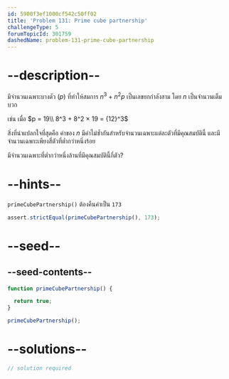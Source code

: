 ```yaml
---
id: 5900f3ef1000cf542c50ff02
title: 'Problem 131: Prime cube partnership'
challengeType: 5
forumTopicId: 301759
dashedName: problem-131-prime-cube-partnership
---
```


# --description--

มีจำนวนเฉพาะบางตัว ($p$) ที่ทำให้สมการ $n^3 + n^{2}p$ เป็นเลขยกกำลังสาม โดย $n$ เป็นจำนวนเต็มบวก

เช่น เมื่อ $p = 19\\ 8^3 + 8^2 × 19 = {12}^3$

สิ่งที่น่าแปลกใจที่สุดคือ ค่าของ $n$ มีค่าไม่ซ้ำกันสำหรับจำนวนเฉพาะแต่ละตัวที่มีคุณสมบัตินี้ และมีจำนวนเฉพาะเพียงสี่ตัวที่ต่ำกว่าหนึ่งร้อย

มีจำนวนเฉพาะที่ต่ำกว่าหนึ่งล้านที่มีคุณสมบัตินี้กี่ตัว?

# --hints--

`primeCubePartnership()` ต้องคืนค่าเป็น `173`

```js
assert.strictEqual(primeCubePartnership(), 173);
```

# --seed--

## --seed-contents--

```js
function primeCubePartnership() {

  return true;
}

primeCubePartnership();
```

# --solutions--

```js
// solution required
```
